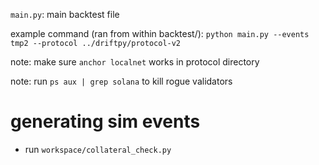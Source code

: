 `main.py`: main backtest file 

example command (ran from within backtest/): `python main.py --events tmp2 --protocol ../driftpy/protocol-v2 `

note: make sure `anchor localnet` works in protocol directory

note: run `ps aux | grep solana` to kill rogue validators

# generating sim events 
- run `workspace/collateral_check.py`